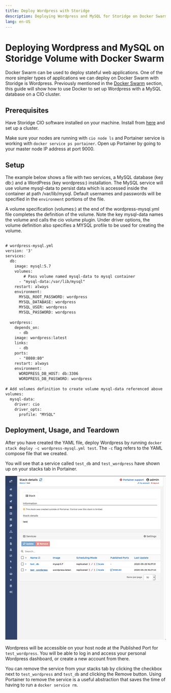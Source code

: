 ```yaml
---
title: Deploy Wordpress with Storidge
description: Deploying Wordpress and MySQL for Storidge on Docker Swarm cluster
lang: en-US
---
```


# Deploying Wordpress and MySQL on Storidge Volume with Docker Swarm

Docker Swarm can be used to deploy stateful web applications. One of the more simpler types of applications we can deploy on Docker Swarm with Storidge is Wordpress. Previously mentioned in the [Docker Swarm](https://docs.storidge.com/docker_volumes/volumes_for_docker_compose.html) section, this guide will show how to use Docker to set up Wordpress with a MySQL database on a CIO cluster.

## **Prerequisites**

Have Storidge CIO software installed on your machine. Install from [here](https://guide.storidge.com/getting_started/install.html) and set up a cluster.

Make sure your nodes are running with `cio node ls` and Portainer service is working with `docker service ps portainer`. Open up Portainer by going to your master node IP address at port 9000.

## **Setup**

The example below shows a file with two services, a MySQL database (key db:) and a WordPress (key wordpress:) installation. The MySQL service will use volume mysql-data to persist data which is accessed inside the container at path /var/lib/mysql. Default usernames and passwords will be specified in the `environment` portions of the file.

A volume specification (volumes:) at the end of the wordpress-mysql.yml file completes the definition of the volume. Note the key mysql-data names the volume and calls the cio volume plugin. Under driver options, the volume definition also specifies a MYSQL profile to be used for creating the volume.

```

# wordpress-mysql.yml
version: '3'
services:
  db:
    image: mysql:5.7
    volumes:
        # Pass volume named mysql-data to mysql container
      - "mysql-data:/var/lib/mysql"
    restart: always
    environment:
      MYSQL_ROOT_PASSWORD: wordpress
      MYSQL_DATABASE: wordpress
      MYSQL_USER: wordpress
      MYSQL_PASSWORD: wordpress

  wordpress:
    depends_on:
      - db
    image: wordpress:latest
    links:
      - db
    ports:
      - "8080:80"
    restart: always
    environment:
      WORDPRESS_DB_HOST: db:3306
      WORDPRESS_DB_PASSWORD: wordpress

# Add volumes definition to create volume mysql-data referenced above
volumes:
  mysql-data:
    driver: cio
    driver_opts:
      profile: "MYSQL"

```

## **Deployment, Usage, and Teardown**

After you have created the YAML file, deploy Wordpress by running `docker stack deploy -c wordpress-mysql.yml test`. The `-c` flag refers to the YAML compose file that we created. 

You will see that a service called `test_db` and `test_wordpress` have shown up on your stacks tab in Portainer.

![](../images/wp_SQL_portainer_ss.png)

Wordpress will be accessible on your host node at the Published Port for `test_wordpress`. You will be able to log in and access your personal Wordpress dashboard, or create a new account from there.

You can remove the service from your stacks tab by clicking the checkbox next to `test_wordpress` and `test_db` and clicking the Remove button. Using Portainer to remove the service is a useful abstraction that saves the time of having to run a `docker service rm`.
